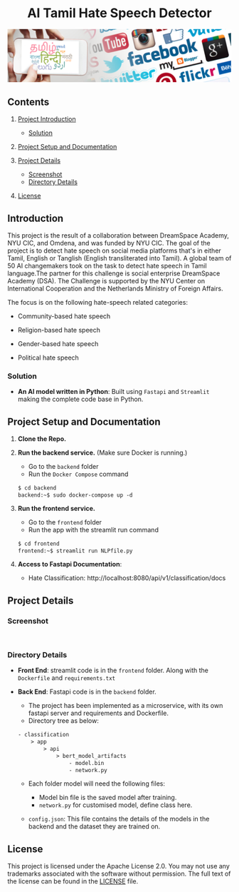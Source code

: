 <h1 align="center">AI Tamil Hate Speech Detector</h1>


<p align="center">
<img alt="OMDENA NYU" src="misc/Omdena-NYU.png">
</p>


## Contents

1. [Project Introduction](#section01)
    - [Solution](#section01a)
2. [Project Setup and Documentation](#section02)

3. [Project Details](#section03)
    - [Screenshot](#section03a)
    - [Directory Details](#section03b)
4. [License](#section04)


<a id='section01'></a>

## Introduction

This project is the result of a collaboration between DreamSpace Academy, NYU CIC, and Omdena, and was funded by NYU CIC. The goal of the project is to detect hate speech on social media platforms that's in either Tamil, English or Tanglish (English transliterated into Tamil). A global team of 50 AI changemakers took on the task to detect hate speech in Tamil language.The partner for this challenge is social enterprise DreamSpace Academy (DSA). The Challenge is supported by the NYU Center on International Cooperation and the Netherlands Ministry of Foreign Affairs.


The focus is on the following hate-speech related categories:

* Community-based hate speech

* Religion-based hate speech

* Gender-based hate speech

* Political hate speech


<a id='section01a'></a>

### Solution

* **An AI model written in Python**: Built using `Fastapi` and `Streamlit` making the complete code base in Python.


<a id='section02'></a>

## Project Setup and Documentation

1.  **Clone the Repo.**


2. **Run the backend service.** (Make sure Docker is running.)
    - Go to the `backend` folder
    - Run the `Docker Compose` command

    ```console  
    $ cd backend
    backend:~$ sudo docker-compose up -d
    ```

3. **Run the frontend service.**
   
    - Go to the `frontend` folder
    <!---
    - Create the docker image from the `Docker File`
    - Then execute the docker image to spin up a container.
    ```console  
    $ cd frontend
    frontend:~$ sudo docker build -t streamlit_app .
    frontend:~$ sudo docker run -d --name streamlit_app streamlit_app
    ```
    --->
    - Run the app with the streamlit run command
    ```console  
    $ cd frontend
    frontend:~$ streamlit run NLPfile.py
    ```

4. **Access to Fastapi Documentation**: 
    - Hate Classification: http://localhost:8080/api/v1/classification/docs


<a id='section03'></a>

## Project Details

<a id='section03a'></a>

### Screenshot

<p align="center">
<img alt="">
</p>

<a id='section03b'></a>

### Directory Details

* **Front End**: streamlit code is in the `frontend` folder. Along with the `Dockerfile` and `requirements.txt`

* **Back End**: Fastapi code is in the `backend` folder.
    * The project has been implemented as a microservice, with its own fastapi server and requirements and Dockerfile.
    * Directory tree as below:
    ```
    - classification
        > app
            > api
                > bert_model_artifacts
                    - model.bin
                    - network.py
    ```
    * Each folder model will need the following files:
        * Model bin file is the saved model after training.
        * `network.py` for customised model, define class here.

    * `config.json`: This file contains the details of the models in the backend and the dataset they are trained on.

<a id='section04'></a>

## License

This project is licensed under the Apache License 2.0. You may not use any trademarks associated with the software without permission. The full text of the license can be found in the [LICENSE](LICENSE) file.
